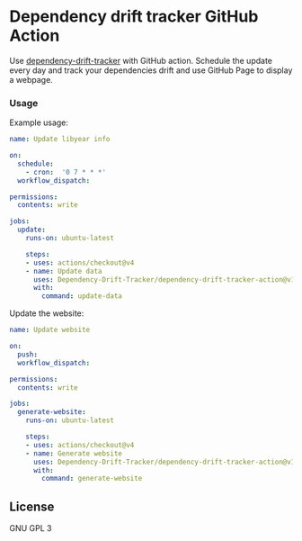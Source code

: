 # Dependency drift tracker GitHub Action

Use [dependency-drift-tracker][] with GitHub action. Schedule the update every day and track your dependencies drift and use GitHub Page to display a webpage.

### Usage

Example usage:

```yml
name: Update libyear info

on:
  schedule:
    - cron:  '0 7 * * *'
  workflow_dispatch:

permissions:
  contents: write

jobs:
  update:
    runs-on: ubuntu-latest

    steps:
    - uses: actions/checkout@v4
    - name: Update data
      uses: Dependency-Drift-Tracker/dependency-drift-tracker-action@v1
      with:
        command: update-data
```

Update the website:

```yml
name: Update website

on:
  push:
  workflow_dispatch:

permissions:
  contents: write

jobs:
  generate-website:
    runs-on: ubuntu-latest

    steps:
    - uses: actions/checkout@v4
    - name: Generate website
      uses: Dependency-Drift-Tracker/dependency-drift-tracker-action@v1
      with:
        command: generate-website
```

## License

GNU GPL 3

[dependency-drift-tracker]: https://github.com/Dependency-Drift-Tracker/dependency-drift-tracker
